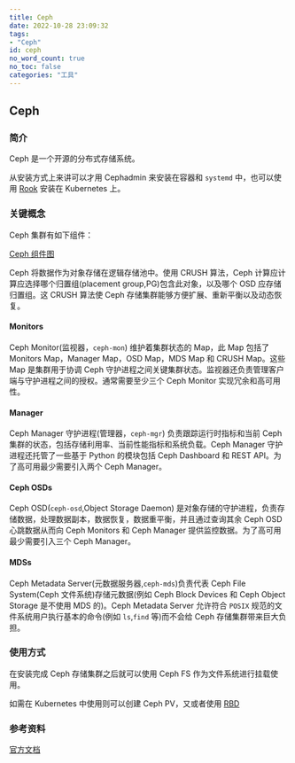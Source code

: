 ```yaml
---
title: Ceph
date: 2022-10-28 23:09:32
tags:
- "Ceph"
id: ceph
no_word_count: true
no_toc: false
categories: "工具"
---
```


## Ceph

### 简介

Ceph 是一个开源的分布式存储系统。

从安装方式上来讲可以才用 Cephadmin 来安装在容器和 `systemd` 中，也可以使用 [Rook](https://rook.io/) 安装在 Kubernetes 上。

### 关键概念

Ceph 集群有如下组件：

[Ceph 组件图](https://docs.ceph.com/en/latest/_images/ditaa-a05e8639fc0d9031e9903a52a15a18e182d673ff.png)

Ceph 将数据作为对象存储在逻辑存储池中。使用 CRUSH 算法，Ceph 计算应计算应选择哪个归置组(placement group,PG)包含此对象，以及哪个 OSD 应存储归置组。这 CRUSH 算法使 Ceph 存储集群能够方便扩展、重新平衡以及动态恢复。

#### Monitors

Ceph Monitor(监视器，`ceph-mon`) 维护着集群状态的 Map，此 Map 包括了Monitors Map，Manager Map，OSD Map，MDS Map 和 CRUSH Map。这些 Map 是集群用于协调 Ceph 守护进程之间关键集群状态。监视器还负责管理客户端与守护进程之间的授权。通常需要至少三个 Ceph Monitor 实现冗余和高可用性。

#### Manager

Ceph Manager 守护进程(管理器，`ceph-mgr`) 负责跟踪运行时指标和当前 Ceph 集群的状态，包括存储利用率、当前性能指标和系统负载。Ceph Manager 守护进程还托管了一些基于 Python 的模块包括 Ceph Dashboard 和 REST API。为了高可用最少需要引入两个 Ceph Manager。

#### Ceph OSDs

Ceph OSD(`ceph-osd`,Object Storage Daemon) 是对象存储的守护进程，负责存储数据，处理数据副本，数据恢复，数据重平衡，并且通过查询其余 Ceph OSD 心跳数据从而向 Ceph Monitors 和 Ceph Manager 提供监控数据。为了高可用最少需要引入三个 Ceph Manager。

#### MDSs

Ceph Metadata Server(元数据服务器,`ceph-mds`)负责代表 Ceph File System(Ceph 文件系统)存储元数据(例如 Ceph Block Devices 和 Ceph Object Storage 是不使用 MDS 的)。Ceph Metadata Server 允许符合 `POSIX` 规范的文件系统用户执行基本的命令(例如 `ls`,`find` 等)而不会给 Ceph 存储集群带来巨大负担。

### 使用方式

在安装完成 Ceph 存储集群之后就可以使用 Ceph FS 作为文件系统进行挂载使用。

如需在 Kubernetes 中使用则可以创建 Ceph PV，又或者使用 [RBD](https://docs.ceph.com/en/latest/rbd/rbd-kubernetes/)

### 参考资料

[官方文档](https://docs.ceph.com/en/quincy/start/intro/)

